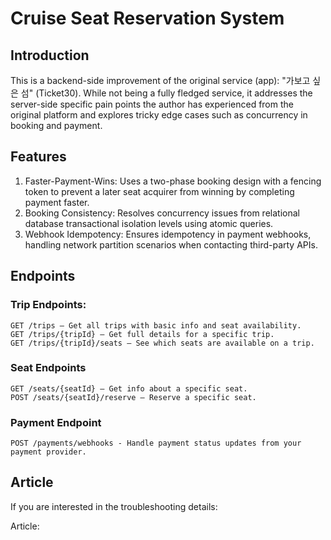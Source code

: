 # Cruise Seat Reservation System 

## Introduction
This is a backend-side improvement of the original service (app): "가보고 싶은 섬" (Ticket30).
While not being a fully fledged service, it addresses the server-side specific pain points the author has experienced from the original platform and explores tricky edge cases such as concurrency in booking and payment.

## Features
1. Faster-Payment-Wins: Uses a two-phase booking design with a fencing token to prevent a later seat acquirer from winning by completing payment faster.
2. Booking Consistency: Resolves concurrency issues from relational database transactional isolation levels using atomic queries.
3. Webhook Idempotency: Ensures idempotency in payment webhooks, handling network partition scenarios when contacting third-party APIs.

## Endpoints

### Trip Endpoints:
```http
GET /trips – Get all trips with basic info and seat availability.
GET /trips/{tripId} – Get full details for a specific trip.
GET /trips/{tripId}/seats – See which seats are available on a trip.
```
### Seat Endpoints
```http
GET /seats/{seatId} – Get info about a specific seat.
POST /seats/{seatId}/reserve – Reserve a specific seat.
```
### Payment Endpoint
```http
POST /payments/webhooks - Handle payment status updates from your payment provider.
```

## Article
If you are interested in the troubleshooting details:

Article: 
